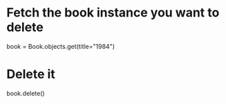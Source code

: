 # Fetch the book instance you want to delete

book = Book.objects.get(title="1984")

# Delete it

book.delete()
